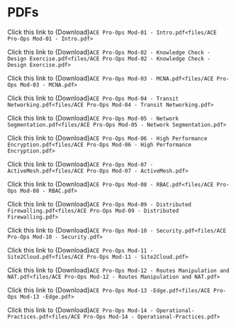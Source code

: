 # PDFs

Click this link to {Download}`ACE Pro-Ops Mod-01 - Intro.pdf<files/ACE Pro-Ops Mod-01 - Intro.pdf>`

Click this link to {Download}`ACE Pro-Ops Mod-02 - Knowledge Check - Design Exercise.pdf<files/ACE Pro-Ops Mod-02 - Knowledge Check - Design Exercise.pdf>`

Click this link to {Download}`ACE Pro-Ops Mod-03 - MCNA.pdf<files/ACE Pro-Ops Mod-03 - MCNA.pdf>`

Click this link to {Download}`ACE Pro-Ops Mod-04 - Transit Networking.pdf<files/ACE Pro-Ops Mod-04 - Transit Networking.pdf>`

Click this link to {Download}`ACE Pro-Ops Mod-05 - Network Segmentation.pdf<files/ACE Pro-Ops Mod-05 - Network Segmentation.pdf>`

Click this link to {Download}`ACE Pro-Ops Mod-06 - High Performance Encryption.pdf<files/ACE Pro-Ops Mod-06 - High Performance Encryption.pdf>`

Click this link to {Download}`ACE Pro-Ops Mod-07 - ActiveMesh.pdf<files/ACE Pro-Ops Mod-07 - ActiveMesh.pdf>`

Click this link to {Download}`ACE Pro-Ops Mod-08 - RBAC.pdf<files/ACE Pro-Ops Mod-08 - RBAC.pdf>`

Click this link to {Download}`ACE Pro-Ops Mod-09 - Distributed Firewalling.pdf<files/ACE Pro-Ops Mod-09 - Distributed Firewalling.pdf>`

Click this link to {Download}`ACE Pro-Ops Mod-10 - Security.pdf<files/ACE Pro-Ops Mod-10 - Security.pdf>`

Click this link to {Download}`ACE Pro-Ops Mod-11 - Site2Cloud.pdf<files/ACE Pro-Ops Mod-11 - Site2Cloud.pdf>`

Click this link to {Download}`ACE Pro-Ops Mod-12 - Routes Manipulation and NAT.pdf<files/ACE Pro-Ops Mod-12 - Routes Manipulation and NAT.pdf>`

Click this link to {Download}`ACE Pro-Ops Mod-13 -Edge.pdf<files/ACE Pro-Ops Mod-13 -Edge.pdf>`

Click this link to {Download}`ACE Pro-Ops Mod-14 - Operational-Practices.pdf<files/ACE Pro-Ops Mod-14 - Operational-Practices.pdf>`
